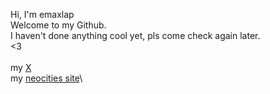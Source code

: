 Hi, I'm emaxlap\
Welcome to my Github.\
I haven't done anything cool yet, pls come check again later.\
<3\
\
my [X](https://x.com/emaxlap)\
my [neocities site](https://emaxlap.neocities.org/)\
